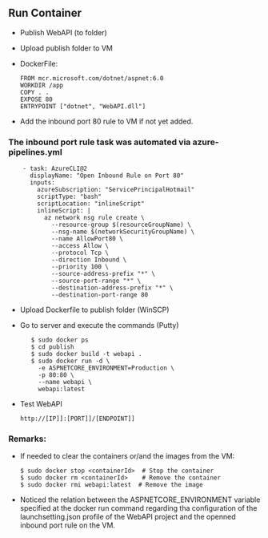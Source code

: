 ## Run Container

- Publish WebAPI (to folder)
- Upload publish folder to VM
- DockerFile:

      FROM mcr.microsoft.com/dotnet/aspnet:6.0
      WORKDIR /app
      COPY . .
      EXPOSE 80
      ENTRYPOINT ["dotnet", "WebAPI.dll"]

- Add the inbound port 80 rule to VM if not yet added.

### The inbound port rule task was automated via azure-pipelines.yml

        - task: AzureCLI@2
          displayName: "Open Inbound Rule on Port 80"
          inputs:
            azureSubscription: "ServicePrincipalHotmail"
            scriptType: "bash"
            scriptLocation: "inlineScript"
            inlineScript: |
              az network nsg rule create \
                --resource-group $(resourceGroupName) \
                --nsg-name $(networkSecurityGroupName) \
                --name AllowPort80 \
                --access Allow \
                --protocol Tcp \
                --direction Inbound \
                --priority 100 \
                --source-address-prefix "*" \
                --source-port-range "*" \
                --destination-address-prefix "*" \
                --destination-port-range 80

- Upload Dockerfile to publish folder (WinSCP)
- Go to server and execute the commands (Putty)

         $ sudo docker ps
         $ cd publish
         $ sudo docker build -t webapi .
         $ sudo docker run -d \
           -e ASPNETCORE_ENVIRONMENT=Production \
           -p 80:80 \
           --name webapi \
           webapi:latest

- Test WebAPI

      http://[IP]]:[PORT]]/[ENDPOINT]]

### Remarks:

- If needed to clear the containers or/and the images from the VM:

      $ sudo docker stop <containerId>  # Stop the container
      $ sudo docker rm <containerId>    # Remove the container
      $ sudo docker rmi webapi:latest  # Remove the image

- Noticed the relation between the ASPNETCORE_ENVIRONMENT variable specified at the docker run command regarding tha configuration of the launchsetting.json profile of the WebAPI project and the openned inbound port rule on the VM.
